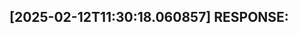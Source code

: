 [2025-02-12T11:30:18.060857] RESPONSE:
--------------------------------------------------------------------------------

